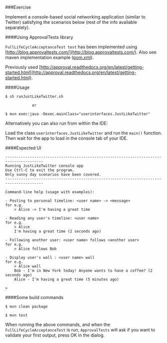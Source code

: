 ###Exercise

Implement a console-based social networking application (similar to Twitter) satisfying the scenarios below 
(rest of the info available separately).

####Using ApprovalTests library

```FullLifeCycleAcceptanceTest test``` has been implemented using [http://blog.approvaltests.com/](http://blog.approvaltests.com/).
Also see maven implementation example ([pom.xml](https://github.com/mzagar/approvals-example/blob/master/pom.xml)).

Previously used [http://approval.readthedocs.org/en/latest/getting-started.html](http://approval.readthedocs.org/en/latest/getting-started.html).            

####Usage

    $ sh runJustLikeTwitter.sh

                or

    $ mvn exec:java -Dexec.mainClass="userinterfaces.JustLikeTwitter"


Alternatively you can also run from within the IDE:
    
Load the class ```userinterfaces.JustLikeTwitter``` and run the ```main()``` function. Then wait for the app to load in the console tab of your IDE.

####Expected UI

    ---------------------------------------------------------------------------------------
    Running JustLikeTwitter console app
    Use Ctrl-C to exit the program.
    Only sunny day scenarios have been covered.
    ---------------------------------------------------------------------------------------

    Command-line help (usage with examples):

    - Posting to personal timeline: <user name> -> <message>
    for e.g.
        > Alice -> I'm having a great time

    - Reading any user's timeline: <user name>
    for e.g.
        > Alice
        I'm having a great time (2 seconds ago)

    - Following another user: <user name> follows <another user>
    for e.g.
        > Alice follows Bob

    - Display user's wall : <user name> wall
    for e.g.
        > Alice wall
        Bob - I'm in New York today! Anyone wants to have a coffee? (2 seconds ago)
        Alice - I'm having a great time (5 minutes ago)

    >
    
####Some build commands

    $ mvn clean package

    $ mvn test
    
When running the above commands, and when the ```FullLifeCycleAcceptanceTest``` is run, ```ApprovalTests``` will ask if you want to validate your first output, press OK in the dialog. 